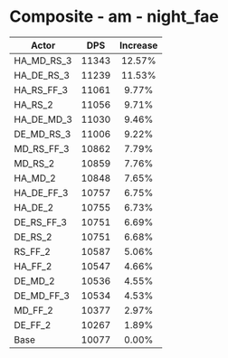 # Composite - am - night_fae
| Actor | DPS | Increase |
|---|:---:|:---:|
|HA_MD_RS_3|11343|12.57%|
|HA_DE_RS_3|11239|11.53%|
|HA_RS_FF_3|11061|9.77%|
|HA_RS_2|11056|9.71%|
|HA_DE_MD_3|11030|9.46%|
|DE_MD_RS_3|11006|9.22%|
|MD_RS_FF_3|10862|7.79%|
|MD_RS_2|10859|7.76%|
|HA_MD_2|10848|7.65%|
|HA_DE_FF_3|10757|6.75%|
|HA_DE_2|10755|6.73%|
|DE_RS_FF_3|10751|6.69%|
|DE_RS_2|10751|6.68%|
|RS_FF_2|10587|5.06%|
|HA_FF_2|10547|4.66%|
|DE_MD_2|10536|4.55%|
|DE_MD_FF_3|10534|4.53%|
|MD_FF_2|10377|2.97%|
|DE_FF_2|10267|1.89%|
|Base|10077|0.00%|
